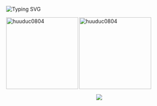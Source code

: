 ![Typing SVG](https://readme-typing-svg.herokuapp.com/?color=00b3ff&size=35&center=true&vCenter=true&width=1000&lines=Hi+there+👋;Welcome+to+my+code+space!+🤖;Excited+to+have+you+here!+😊;🌱+I’m+currently+learning+everything+🤣)

<p>
  <img align="left" height=195px src="https://github-readme-stats.vercel.app/api/top-langs?username=huuduc0804&show_icons=true&locale=en&layout=compact&theme=tokyonight" alt="huuduc0804"/>
</p>

<p>
  <img align="center" height=195px src="https://github-readme-stats.vercel.app/api?username=huuduc0804&show_icons=true&locale=en&theme=tokyonight" alt="huuduc0804"/>
</p>

<div align="center">
  <p align="center">
    <img align="center" src="https://profile-counter.glitch.me/{huuduc0804}/count.svg" />
  </p> 
</div>
